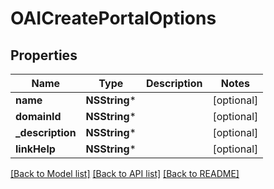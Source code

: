 # OAICreatePortalOptions

## Properties
Name | Type | Description | Notes
------------ | ------------- | ------------- | -------------
**name** | **NSString*** |  | [optional] 
**domainId** | **NSString*** |  | [optional] 
**_description** | **NSString*** |  | [optional] 
**linkHelp** | **NSString*** |  | [optional] 

[[Back to Model list]](../README#documentation-for-models) [[Back to API list]](../README#documentation-for-api-endpoints) [[Back to README]](../README)


